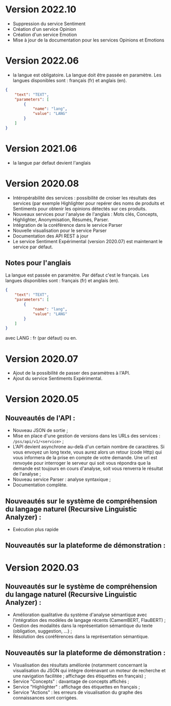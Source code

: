 # Version 2022.10
- Suppression du service Sentiment
- Création d'un service Opinion
- Création d'un service Emotion
- Mise à jour de la documentation pour les services Opinions et Emotions

# Version 2022.06
- la langue est obligatoire. La langue doit être passée en paramètre. Les langues disponibles sont : français (fr) et anglais (en).   

```JSON
{
	"text": "TEXT",
	"parameters": [
		{
			"name": "lang",
			"value": "LANG"
		}
	]
}
```


# Version 2021.06
- la langue par defaut devient l'anglais

# Version 2020.08
- Intéropérabilité des services : possibilité de croiser les résultats des services (par exemple Highlighter pour repérer des noms de produits et Sentiments pour obtenir les opinions détectés sur ces produits.
- Nouveaux services pour l'analyse de l'anglais :  Mots clés, Concepts, Highlighter, Anonymisation, Résumés, Parser.
- Intégration de la coréférence dans le service Parser
- Nouvelle visualisation pour le service Parser
- Documentation des API REST à jour
- Le service Sentiment Expérimental (version 2020.07) est maintenant le service par défaut.

## Notes pour l'anglais

La langue est passée en paramètre. Par défaut c'est le français. Les langues disponibles sont : français (fr) et anglais (en).   

```JSON
{
	"text": "TEXT",
	"parameters": [
		{
			"name": "lang",
			"value": "LANG"
		}
	]
}
```
avec LANG : fr (par défaut) ou en.


# Version 2020.07
- Ajout de la possibilité de passer des paramètres à l'API.
- Ajout du service Sentiments Expérimental.

# Version 2020.05

## Nouveautés de l'API :
- Nouveau JSON de sortie ;
- Mise en place d'une gestion de versions dans les URLs des services :
`/pss/api/v1/<service>` ;
- L'API devient asynchrone au-delà d'un certain nombre de caractères. Si vous envoyez un long texte, vous aurez alors un retour (code Http) qui vous informera de la prise en compte de votre demande. Une url est renvoyée pour interroger le serveur qui soit vous répondra que la demande est toujours en cours d'analyse, soit vous renverra le résultat de l'analyse ;
- Nouveau service Parser : analyse syntaxique ;
- Documentation complète.

## Nouveautés sur le système de compréhension du langage naturel (Recursive Linguistic Analyzer) :
- Exécution plus rapide

## Nouveautés sur la plateforme de démonstration :

# Version 2020.03

## Nouveautés sur le système de compréhension du langage naturel (Recursive Linguistic Analyzer) :
- Amélioration qualitative du système d'analyse sémantique avec l'intégration des modèles de langage récents (CamemBERT, FlauBERT) ;
- Gestion des modalités dans la représentation sémantique du texte (obligation, suggestion, ...) ;
- Résolution des coréférences dans la représentation sémantique.

## Nouveautés sur la plateforme de démonstration :
- Visualisation des résultats améliorée (notamment concernant la visualisation du JSON qui intègre dorénavant un moteur de recherche et une navigation facilitée ; affichage des étiquettes en français) ;
- Service "Concepts" : davantage de concepts affichés ;
- Service "Highlighter" : affichage des étiquettes en français ;
- Service "Actions" : les erreurs de visualisation du graphe des connaissances sont corrigées.
